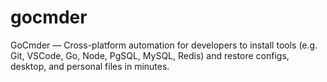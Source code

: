 # gocmder
GoCmder — Cross-platform automation for developers to install tools (e.g. Git, VSCode, Go, Node, PgSQL, MySQL, Redis) and restore configs, desktop, and personal files in minutes.
